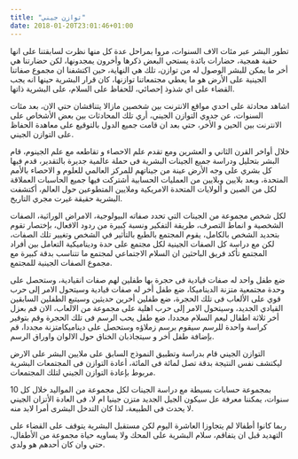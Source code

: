 ```yaml
---
title: "توازن جيني"
date: 2018-01-20T23:01:46+01:00
---
```



تطور البشر عبر مئات الاف السنوات، مروا بمراحل عدة كل منها نظرت لسابقتنا على انها
حقبة همجية، حضارات بائدة يستحي البعض ذكرها وأخرون يمجدونها، لكن حضارتنا هي أخر
ما يمكن للبشر الوصول له من توازن، تلك هي النهاية، حين اكتشفنا ان مجموع صفاتنا
الجينية على الأرض هو ما يعطي مجتمعاتنا توازنها، كان قرار البشرية حينها انه يجب
القضاء على اي شذوذ إحصائي، للحفاظ على السلام، على البشرية ذاتها.

اشاهد محادثة على احدي مواقع الانترنت بين شخصين مازالا يتناقشان حتي الان، بعد
مئات السنوات، عن جدوي التوازن الجيني، أري تلك المحادثات بين بعض الأشخاص على
الانترنت بين الحين و الأخر، حتي بعد ان قامت جميع الدول بالتوقيع على معاهدة
الحفاظ على التوازن الجيني.

خلال أواخر القرن الثاني و العشرين ومع تقدم علم الاحصاء و تقاطعه مع علم الجينوم،
قام البشر بتحليل ودراسة جميع الجينات البشرية فى حملة عالمية جديرة بالتقدير، قدم
فيها كل بشري على وجه الأرض عينة من جيناتهم للمركز العالمي للعلوم و الاحصاء
بالأمم المتحدة، وبعد بلايين وبلايين من العمليات الحسابية أشتركت فيها جميع
الحاسبات العملاقة لكل من الصين و ألولايات المتحدة الامريكية وملايين المتطوعين
حول العالم، أكتشفت البشرية حقيقة غيرت مجري التاريخ.

لكل شخص مجموعة من الجينات التي تحدد صفاته البيولوجية، الامراض الوراثية، الصفات
الشخصية و انماط التصرف، طريقة التفكير ونسبة كبيرة من ردود الافعال، بإختصار تقوم
بتحديد الشخص بالكامل، يقوم المجتمع بالطبع بالتأثير في الشخص وتغيير تلك الصفات،
لكن مع دراسة كل الصفات الجينية لكل مجتمع على حدة وديناميكية التعامل بين أفراد
المجتمع تأكد فريق الباحثين ان السلام الاجتماعي لمجتمع ما تتناسب بدقة كبيرة مع
مجموع الصفات الجينية للمجتمع.

ضع طفل واحد له صفات قيادية فى حجرة بها طفلين لهم صفات انقيادية، وستحصل على وحدة
مجتمعية متزنة الديناميكا، ضع طفل أخر له صفات قيادية وسيتحول الامر إلى حرب قوي
على الألعاب فى تلك الحجرة، ضع طفلين أخرين حديثين وسيتبع الطفلين السابقين القيادي
الجديد، وسيتحول الامر إلى حرب اهلية على مجموعة من الالعاب، الان قم بعزل أخر
ثلاثة اطفال ليعم السلام مجددا، ضع طفل يحب الرسم فى تلك الحجرة وقم بتوفير كراسة
واحدة للرسم سيقوم برسم زملاؤه وستحصل على ديناميكامتزنة مجددا، قم بإضافة طفل أخر
و سيتجاذبان الخناق حول الالوان واوراق الرسم.

التوازن الجيني قام بدراسة وتطبيق النموذج السابق على ملايين البشر على الارض
ليكتشف نفس النتيجة بدقة تصل لمائة فى المائة، أعادة التوازن فى المجتمعات البشرية
مربوط بإعادة التوازن الجيني لتلك المجتمعات.

بمجموعة حسابات بسيطة مع دراسة الجينات لكل مجموعة من المواليد خلال كل 10 سنوات،
يمكننا معرفة عل سيكون الجيل الجديد متزن جينيا ام لا، فى العادة الأتزان الجيني لا
يحدث فى الطبيعة، لذا كان التدخل البشرى أمرا لابد منه.

ربما كانوا أطفالا لم يتجاوزا العاشرة اليوم لكن مستقبل البشرية يتوقف على القضاء
على التهديد قبل ان يتفاقم، سلام البشرية على المحك ولا يساويه حياة مجموعة من
الأطفال، حتي وان كان أحدهم هو ولدي.

